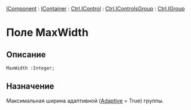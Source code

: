 ﻿---
Link: .Ctrl.IGroup.@MaxWidth
---

[IComponent](topic:Com.Custom.ComClasses.IComponent.Default) :
[IContainer](topic:Com.Custom.ComClasses.IContainer.Default) :
[Ctrl.IControl](topic:Com.Custom.ComClasses.Ctrl.IControl.Default) :
[Ctrl.IControlsGroup](topic:Com.Custom.ComClasses.Ctrl.IControlsGroup.Default) :
[Ctrl.IGroup](Default)

# Поле MaxWidth

## Описание

    MaxWidth :Integer;

## Назначение

Максимальная ширина
адаптивной ([Adaptive](Adaptive) = True) группы.
